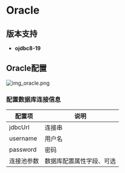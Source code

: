 # Oracle
## 版本支持
- **ojdbc8-19**

## Oracle配置

![img_oracle.png](@site/static/images/gzyq/source/img_oracle.png)

### 配置数据库连接信息
| 配置项      | 说明           |
|----------|--------------|
| jdbcUrl  | 连接串          |
| username | 用户名          |
| password | 密码           |
| 连接池参数    | 数据库配置属性字段、可选 |

